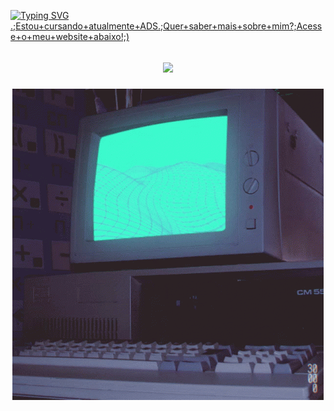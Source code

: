 [![Typing SVG](https://readme-typing-svg.herokuapp.com/?color=ffff&size=35&center=true&vCenter=true&width=1000&lines=Olá!;Sou+de+Itaguaí+-+RJ).;Estou+cursando+atualmente+ADS.;Quer+saber+mais+sobre+mim?;Acesse+o+meu+website+abaixo!;)](https://git.io/typing-svg)
<h2 align="center"></a></h2>
<a href="https://github.com/Alcantara4">
<h2 align="center"><a href="https://Alcantara4.github.io/"><img src="https://img.shields.io/badge/Website-%23E440?style=for-the-badge&logo=brave&logoColor=white"></a>
  <p align="center">
        <img src="https://raw.githubusercontent.com/Alcantara4/Alcantara4/main/images/wallpaper1.gif" />
  </p>
</a>




